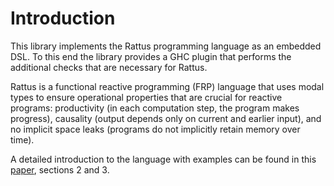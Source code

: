 # Introduction

This library implements the Rattus programming language as an embedded
DSL. To this end the library provides a GHC plugin that performs the
additional checks that are necessary for Rattus.
            
Rattus is a functional reactive programming (FRP) language that uses
modal types to ensure operational properties that are crucial for
reactive programs: productivity (in each computation step, the program
makes progress), causality (output depends only on current and earlier
input), and no implicit space leaks (programs do not implicitly retain
memory over time).

A detailed introduction to the language with examples can be found in
this [paper](raw/master/docs/paper.pdf), sections 2 and 3.
